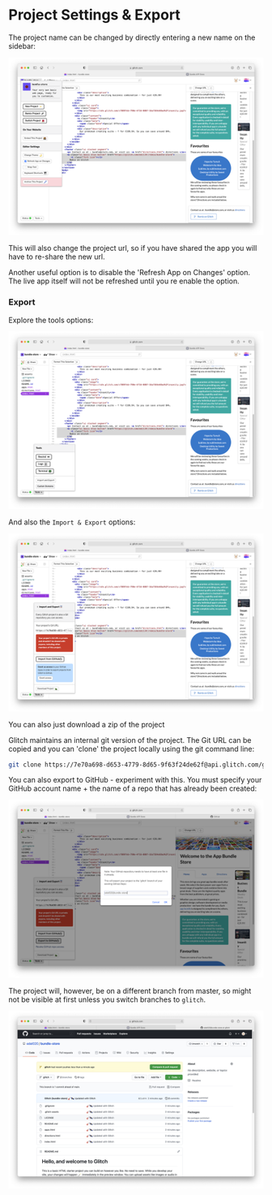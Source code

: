 # Project Settings & Export

The project name can be changed by directly entering a new name on the sidebar:

![](img/30.png)

This will also change the project url, so if you have shared the app you will have to re-share the new url.

Another useful option is to disable the 'Refresh App on Changes' option. The live app itself will not be refreshed until you re enable the option.

### Export

Explore the tools options:

![](img/31.png)

And also the `Import & Export` options:

![](img/32.png)

You can also just download a zip of the project

Glitch maintains an internal git version of the project. The Git URL  can be copied and you can 'clone' the project locally using the git command line:

~~~bash
git clone https://7e70a698-d653-4779-8d65-9f63f24de62f@api.glitch.com/git/bundle-store
~~~

You can also export to GitHub - experiment with this. You must specify your GitHub account name + the name of a repo that has already been created:

![](img/33.png)

The project will, however, be on a different branch from master, so might not be visible at first unless you switch branches to `glitch`.

![](img/34.png)



